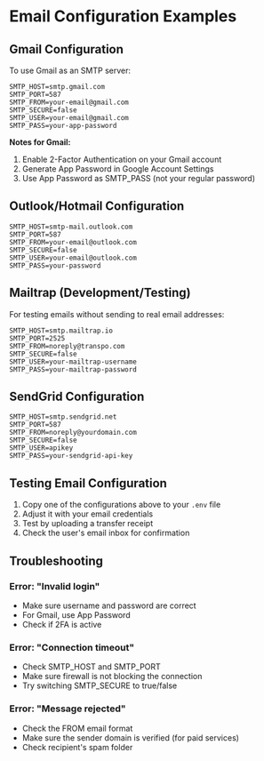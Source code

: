 # Email Configuration Examples

## Gmail Configuration

To use Gmail as an SMTP server:

```env
SMTP_HOST=smtp.gmail.com
SMTP_PORT=587
SMTP_FROM=your-email@gmail.com
SMTP_SECURE=false
SMTP_USER=your-email@gmail.com
SMTP_PASS=your-app-password
```

**Notes for Gmail:**

1. Enable 2-Factor Authentication on your Gmail account
2. Generate App Password in Google Account Settings
3. Use App Password as SMTP_PASS (not your regular password)

## Outlook/Hotmail Configuration

```env
SMTP_HOST=smtp-mail.outlook.com
SMTP_PORT=587
SMTP_FROM=your-email@outlook.com
SMTP_SECURE=false
SMTP_USER=your-email@outlook.com
SMTP_PASS=your-password
```

## Mailtrap (Development/Testing)

For testing emails without sending to real email addresses:

```env
SMTP_HOST=smtp.mailtrap.io
SMTP_PORT=2525
SMTP_FROM=noreply@transpo.com
SMTP_SECURE=false
SMTP_USER=your-mailtrap-username
SMTP_PASS=your-mailtrap-password
```

## SendGrid Configuration

```env
SMTP_HOST=smtp.sendgrid.net
SMTP_PORT=587
SMTP_FROM=noreply@yourdomain.com
SMTP_SECURE=false
SMTP_USER=apikey
SMTP_PASS=your-sendgrid-api-key
```

## Testing Email Configuration

1. Copy one of the configurations above to your `.env` file
2. Adjust it with your email credentials
3. Test by uploading a transfer receipt
4. Check the user's email inbox for confirmation

## Troubleshooting

### Error: "Invalid login"

- Make sure username and password are correct
- For Gmail, use App Password
- Check if 2FA is active

### Error: "Connection timeout"

- Check SMTP_HOST and SMTP_PORT
- Make sure firewall is not blocking the connection
- Try switching SMTP_SECURE to true/false

### Error: "Message rejected"

- Check the FROM email format
- Make sure the sender domain is verified (for paid services)
- Check recipient's spam folder
